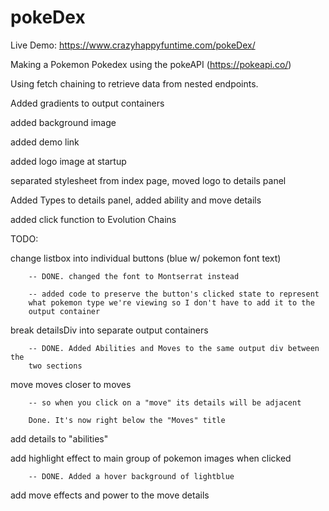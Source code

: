 # pokeDex

Live Demo: https://www.crazyhappyfuntime.com/pokeDex/

Making a Pokemon Pokedex using the pokeAPI (https://pokeapi.co/)

Using fetch chaining to retrieve data from nested endpoints.

Added gradients to output containers

added background image

added demo link

added logo image at startup

separated stylesheet from index page, moved logo to details panel

Added Types to details panel, added ability and move details

added click function to Evolution Chains

TODO: 

   change listbox into individual buttons (blue w/ pokemon font text)

        -- DONE. changed the font to Montserrat instead

        -- added code to preserve the button's clicked state to represent
        what pokemon type we're viewing so I don't have to add it to the
        output container

   break detailsDiv into separate output containers

        -- DONE. Added Abilities and Moves to the same output div between the
        two sections

   move moves closer to moves

        -- so when you click on a "move" its details will be adjacent

        Done. It's now right below the "Moves" title

   add details to "abilities"

   add highlight effect to main group of pokemon images when clicked

        -- DONE. Added a hover background of lightblue

   add move effects and power to the move details
